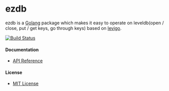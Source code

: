 # ezdb

ezdb is a [Golang](http://golang.org) package which makes it easy to operate on leveldb(open / close, put / get keys, go through keys) based on [levigo](https://github.com/jmhodges/levigo).

[![Build Status](https://travis-ci.org/northbright/ezdb.svg?branch=master)](https://travis-ci.org/northbright/ezdb)

#### Documentation
* [API Reference](http://godoc.org/github.com/northbright/ezdb)

#### License
* [MIT License](./LICENSE)
